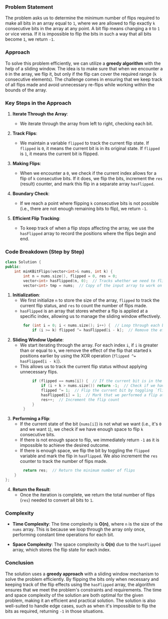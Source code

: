 ### Problem Statement

The problem asks us to determine the minimum number of flips required to make all bits in an array equal to `1`, where we are allowed to flip exactly `k` consecutive bits in the array at any point. A bit flip means changing a `0` to `1` or vice versa. If it is impossible to flip the bits in such a way that all bits become `1`, we return `-1`.

### Approach

To solve this problem efficiently, we can utilize a **greedy algorithm** with the help of a sliding window. The idea is to make sure that when we encounter a `0` in the array, we flip it, but only if the flip can cover the required range (`k` consecutive elements). The challenge comes in ensuring that we keep track of all flips made and avoid unnecessary re-flips while working within the bounds of the array.

### Key Steps in the Approach

1. **Iterate Through the Array**:
   - We iterate through the array from left to right, checking each bit.
   
2. **Track Flips**:
   - We maintain a variable `flipped` to track the current flip state. If `flipped` is `0`, it means the current bit is in its original state. If `flipped` is `1`, it means the current bit is flipped.

3. **Making Flips**:
   - When we encounter a `0`, we check if the current index allows for a flip of `k` consecutive bits. If it does, we flip the bits, increment the `res` (result) counter, and mark this flip in a separate array `hasFlipped`.
   
4. **Boundary Check**:
   - If we reach a point where flipping `k` consecutive bits is not possible (i.e., there are not enough remaining bits to flip), we return `-1`.

5. **Efficient Flip Tracking**:
   - To keep track of when a flip stops affecting the array, we use the `hasFlipped` array to record the positions where the flips begin and end.

### Code Breakdown (Step by Step)

```cpp
class Solution {
public:
    int minKBitFlips(vector<int>& nums, int k) {
        int n = nums.size(), flipped = 0, res = 0;
        vector<int> hasFlipped(n, 0);  // Tracks whether we need to flip at each position
        vector<int> tmp = nums;  // Copy of the input array to work on
```

1. **Initialization**:
   - We first initialize `n` to store the size of the array, `flipped` to track the current flip status, and `res` to count the number of flips made.
   - `hasFlipped` is an array that stores whether a flip is applied at a specific index, allowing us to manage the sliding window effectively.

```cpp
        for (int i = 0; i < nums.size(); i++) {  // Loop through each bit in the array
            if (i >= k) flipped ^= hasFlipped[i - k];  // Remove the effect of flips that are out of range
```

2. **Sliding Window Update**:
   - We start iterating through the array. For each index `i`, if `i` is greater than or equal to `k`, we remove the effect of the flip that started `k` positions earlier by using the XOR operation (`flipped ^= hasFlipped[i - k]`).
   - This allows us to track the current flip status without applying unnecessary flips.

```cpp
            if (flipped == nums[i]) {  // If the current bit is in the wrong state
                if (i + k > nums.size()) return -1;  // Check if we have enough space for the flip
                flipped ^= 1;  // Flip the current bit by toggling `flipped`
                hasFlipped[i] = 1;  // Mark that we performed a flip at position `i`
                res++;  // Increment the flip count
            }
        }
```

3. **Performing a Flip**:
   - If the current state of the bit (`nums[i]`) is not what we want (i.e., it's `0` and we want `1`), we check if we have enough space to flip `k` consecutive bits.
   - If there is not enough space to flip, we immediately return `-1` as it is impossible to achieve the desired outcome.
   - If there is enough space, we flip the bit by toggling the `flipped` variable and mark the flip in `hasFlipped`. We also increment the `res` counter to track the number of flips made.

```cpp
        return res;  // Return the minimum number of flips
    }
};
```

4. **Return the Result**:
   - Once the iteration is complete, we return the total number of flips (`res`) needed to convert all bits to `1`.

### Complexity

- **Time Complexity**: The time complexity is **O(n)**, where `n` is the size of the `nums` array. This is because we loop through the array only once, performing constant time operations for each bit.
  
- **Space Complexity**: The space complexity is **O(n)** due to the `hasFlipped` array, which stores the flip state for each index.

### Conclusion

The solution uses a **greedy approach** with a sliding window mechanism to solve the problem efficiently. By flipping the bits only when necessary and keeping track of the flip effects using the `hasFlipped` array, the algorithm ensures that we meet the problem's constraints and requirements. The time and space complexity of the solution are both optimal for the given problem, making it an efficient and practical solution. The solution is also well-suited to handle edge cases, such as when it's impossible to flip the bits as required, returning `-1` in those situations.